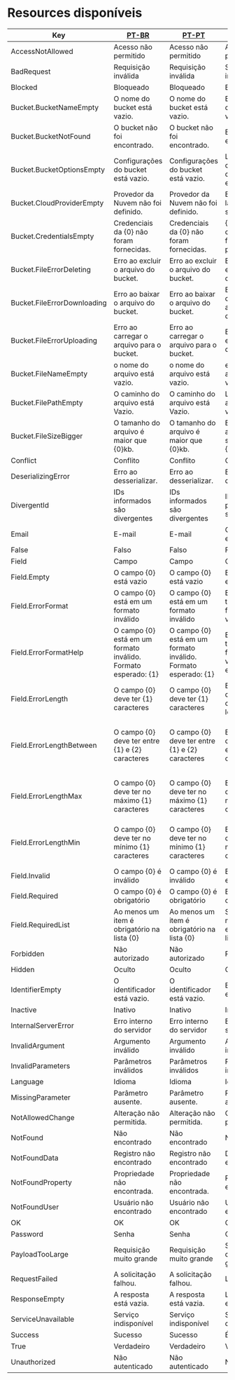 # Resources disponíveis

| Key                         | [PT-BR](/Tooark/Resources/pt-BR.default.json)                  | [PT-PT](/Tooark/Resources/pt-PT.default.json)                  | [ES-ES](/Tooark/Resources/es-ES.default.json)                  | [EN-US](/Tooark/Resources/en-US.default.json)           |
| --------------------------- | -------------------------------------------------------------- | -------------------------------------------------------------- | -------------------------------------------------------------- | ------------------------------------------------------- |
| AccessNotAllowed            | Acesso não permitido                                           | Acesso não permitido                                           | Acceso no permitido                                            | Access not allowed                                      |
| BadRequest                  | Requisição inválida                                            | Requisição inválida                                            | Solicitud inválida                                             | Bad request                                             |
| Blocked                     | Bloqueado                                                      | Bloqueado                                                      | Bloqueado                                                      | Blocked                                                 |
| Bucket.BucketNameEmpty      | O nome do bucket está vazio.                                   | O nome do bucket está vazio.                                   | El nombre del depósito está vacío.                             | Bucket name is empty.                                   |
| Bucket.BucketNotFound       | O bucket não foi encontrado.                                   | O bucket não foi encontrado.                                   | El cubo no fue encontrado.                                     | Bucket not found.                                       |
| Bucket.BucketOptionsEmpty   | Configurações do bucket está vazio.                            | Configurações do bucket está vazio.                            | La configuración del depósito está vacía.                      | Bucket settings are empty.                              |
| Bucket.CloudProviderEmpty   | Provedor da Nuvem não foi definido.                            | Provedor da Nuvem não foi definido.                            | El proveedor de la nube no ha sido definido.                   | Cloud provider not defined.                             |
| Bucket.CredentialsEmpty     | Credenciais da {0} não foram fornecidas.                       | Credenciais da {0} não foram fornecidas.                       | {0} credenciales no fueron proporcionadas.                     | {0} credentials not provided.                           |
| Bucket.FileErrorDeleting    | Erro ao excluir o arquivo do bucket.                           | Erro ao excluir o arquivo do bucket.                           | Error al eliminar el archivo del depósito.                     | Error deleting file from bucket.                        |
| Bucket.FileErrorDownloading | Erro ao baixar o arquivo do bucket.                            | Erro ao baixar o arquivo do bucket.                            | Error al descargar el archivo del depósito.                    | Error downloading file from bucket.                     |
| Bucket.FileErrorUploading   | Erro ao carregar o arquivo para o bucket.                      | Erro ao carregar o arquivo para o bucket.                      | Error al cargar el archivo al depósito.                        | Error uploading file to bucket.                         |
| Bucket.FileNameEmpty        | o nome do arquivo está vazio.                                  | o nome do arquivo está vazio.                                  | el nombre del archivo está vacío.                              | File name is empty.                                     |
| Bucket.FilePathEmpty        | O caminho do arquivo está Vazio.                               | O caminho do arquivo está Vazio.                               | La ruta del archivo está vacía.                                | File path is empty.                                     |
| Bucket.FileSizeBigger       | O tamanho do arquivo é maior que {0}kb.                        | O tamanho do arquivo é maior que {0}kb.                        | El tamaño del archivo es superior a {0}kb.                     | File size is greater than {0}kb.                        |
| Conflict                    | Conflito                                                       | Conflito                                                       | Conflicto                                                      | Conflict                                                |
| DeserializingError          | Erro ao desserializar.                                         | Erro ao desserializar.                                         | Error al deserializar                                          | Deserializing error                                     |
| DivergentId                 | IDs informados são divergentes                                 | IDs informados são divergentes                                 | IDs proporcionados son divergentes                             | Divergent IDs provided                                  |
| Email                       | E-mail                                                         | E-mail                                                         | Correo electrónico                                             | Email                                                   |
| False                       | Falso                                                          | Falso                                                          | Falso                                                          | False                                                   |
| Field                       | Campo                                                          | Campo                                                          | Campo                                                          | Field                                                   |
| Field.Empty                 | O campo {0} está vazio                                         | O campo {0} está vazio                                         | El campo {0} está vacío                                        | Field {0} is empty                                      |
| Field.ErrorFormat           | O campo {0} está em um formato inválido                        | O campo {0} está em um formato inválido                        | El campo {0} tiene un formato no válido                        | Field {0} is in an invalid format                       |
| Field.ErrorFormatHelp       | O campo {0} está em um formato inválido. Formato esperado: {1} | O campo {0} está em um formato inválido. Formato esperado: {1} | El campo {0} tiene un formato no válido. Formato esperado: {1} | Field {0} is in an invalid format. Expected format: {1} |
| Field.ErrorLength           | O campo {0} deve ter {1} caracteres                            | O campo {0} deve ter {1} caracteres                            | El campo {0} debe tener {1} caracteres de longitud             | Field {0} must be {1} characters long                   |
| Field.ErrorLengthBetween    | O campo {0} deve ter entre {1} e {2} caracteres                | O campo {0} deve ter entre {1} e {2} caracteres                | El campo {0} debe tener entre {1} y {2} caracteres             | Field {0} must be between {1} and {2} characters long   |
| Field.ErrorLengthMax        | O campo {0} deve ter no máximo {1} caracteres                  | O campo {0} deve ter no máximo {1} caracteres                  | El campo {0} debe tener un máximo de {1} caracteres            | Field {0} must be at most {1} characters long           |
| Field.ErrorLengthMin        | O campo {0} deve ter no mínimo {1} caracteres                  | O campo {0} deve ter no mínimo {1} caracteres                  | El campo {0} debe tener al menos {1} caracteres                | Field {0} must be at least {1} characters long          |
| Field.Invalid               | O campo {0} é inválido                                         | O campo {0} é inválido                                         | El campo {0} no es válido                                      | Field {0} is invalid                                    |
| Field.Required              | O campo {0} é obrigatório                                      | O campo {0} é obrigatório                                      | El campo {0} es obligatorio                                    | Field {0} is required                                   |
| Field.RequiredList          | Ao menos um item é obrigatório na lista {0}                    | Ao menos um item é obrigatório na lista {0}                    | Se requiere al menos un elemento en la lista {0}               | At least one item is required in list {0}               |
| Forbidden                   | Não autorizado                                                 | Não autorizado                                                 | Prohibido                                                      | Forbidden                                               |
| Hidden                      | Oculto                                                         | Oculto                                                         | Oculto                                                         | Hidden                                                  |
| IdentifierEmpty             | O identificador está vazio.                                    | O identificador está vazio.                                    | El identificador está vacío                                    | Identifier is empty                                     |
| Inactive                    | Inativo                                                        | Inativo                                                        | Inactivo                                                       | Inactive                                                |
| InternalServerError         | Erro interno do servidor                                       | Erro interno do servidor                                       | Error interno del servidor                                     | Internal server error                                   |
| InvalidArgument             | Argumento inválido                                             | Argumento inválido                                             | Argumento inválido                                             | Invalid argument                                        |
| InvalidParameters           | Parâmetros inválidos                                           | Parâmetros inválidos                                           | Parámetros inválidos                                           | Invalid parameters                                      |
| Language                    | Idioma                                                         | Idioma                                                         | Idioma                                                         | Language                                                |
| MissingParameter            | Parâmetro ausente.                                             | Parâmetro ausente.                                             | Parámetro ausente                                              | Missing parameter                                       |
| NotAllowedChange            | Alteração não permitida.                                       | Alteração não permitida.                                       | Cambio no permitido                                            | Change not allowed                                      |
| NotFound                    | Não encontrado                                                 | Não encontrado                                                 | No encontrado                                                  | Not found                                               |
| NotFoundData                | Registro não encontrado                                        | Registro não encontrado                                        | Datos no encontrados                                           | Data not found                                          |
| NotFoundProperty            | Propriedade não encontrada.                                    | Propriedade não encontrada.                                    | Propiedad no encontrada                                        | Property not found                                      |
| NotFoundUser                | Usuário não encontrado                                         | Usuário não encontrado                                         | Usuario no encontrado                                          | User not found                                          |
| OK                          | OK                                                             | OK                                                             | OK                                                             | OK                                                      |
| Password                    | Senha                                                          | Senha                                                          | Contraseña                                                     | Password                                                |
| PayloadTooLarge             | Requisição muito grande                                        | Requisição muito grande                                        | Solicitud demasiado grande                                     | Payload too large                                       |
| RequestFailed               | A solicitação falhou.                                          | A solicitação falhou.                                          | La solicitud falló                                             | Request failed                                          |
| ResponseEmpty               | A resposta está vazia.                                         | A resposta está vazia.                                         | La respuesta está vacía                                        | Response is empty                                       |
| ServiceUnavailable          | Serviço indisponível                                           | Serviço indisponível                                           | Servicio no disponible                                         | Service unavailable                                     |
| Success                     | Sucesso                                                        | Sucesso                                                        | Éxito                                                          | Success                                                 |
| True                        | Verdadeiro                                                     | Verdadeiro                                                     | Verdadero                                                      | True                                                    |
| Unauthorized                | Não autenticado                                                | Não autenticado                                                | No autenticado                                                 | Unauthorized                                            |
